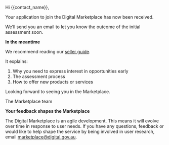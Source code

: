 Hi {{contact_name}},

Your application to join the Digital Marketplace has now been received. 

We’ll send you an email to let you know the outcome of the initial assessment soon.

**In the meantime**

We recommend reading our [seller guide]({{url_sellers_guide}}).

It explains:

1. Why you need to express interest in opportunities early
2. The assessment process
3. How to offer new products or services

Looking forward to seeing you in the Marketplace.

The Marketplace team

**Your feedback shapes the Marketplace**

The Digital Marketplace is an agile development. This means it will evolve over time in response to user needs. If you have any questions, feedback or would like to help shape the service by being involved in user research, email [marketplace@digital.gov.au](mailto:marketplace@digital.gov.au).
